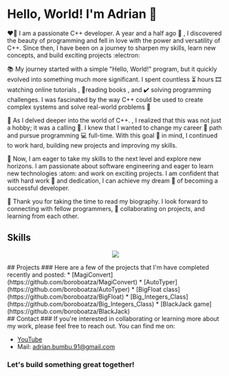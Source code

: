 # Hello, World! I'm Adrian 👋
:heart_on_fire: I am a passionate C++ developer. A year and a half ago :beginner: , I discovered the beauty of programming and fell in love with the power and versatility of C++. Since then, I have been on a journey to sharpen my skills, learn new concepts, and build exciting projects	:electron:

:books: My journey started with a simple "Hello, World!" program, but it quickly evolved into something much more significant.
I spent countless :hourglass_flowing_sand: hours :film_strip: watching online tutorials , :open_book:reading books , and :heavy_check_mark: solving programming challenges.
I was fascinated by the way C++ could be used to create complex systems and solve real-world problems :abacus:

:microscope: As I delved deeper into the world of C++. , I realized that this was not just a hobby; it was a calling 	:magnet:. I knew that I wanted to change my career 	:briefcase: path and   pursue programming :computer: full-time. 
With this goal :dart: in mind, I continued to work hard, building new projects and improving my skills.

:medal_sports: Now, I am eager to take my skills to the next level and explore new horizons. I am passionate about software engineering and eager to learn new technologies :atom: and work on exciting projects. I am confident that with  hard work :muscle: and dedication, I can achieve my dream :star_struck: of becoming a successful developer.

:pray: Thank you for taking the time to read my biography. I look forward to connecting with fellow programmers, :handshake: collaborating on projects, and learning from each other.
## Skills
<p align="center">
  <a href="https://skillicons.dev">
    <img src="https://skillicons.dev/icons?i=c,cpp,cs,dotnet,visualstudio,vscode,github,ps" />
  </a>
</p>
## Projects
### Here are a few of the projects that I'm have completed recently and posted:
* [MagiConvert](https://github.com/boroboatza/MagiConvert)
* [AutoTyper](https://github.com/boroboatza/AutoTyper)
* [BigFloat class](https://github.com/boroboatza/BigFloat)
* [Big_Integers_Class](https://github.com/boroboatza/Big_Integers_Class)
* [BlackJack game](https://github.com/boroboatza/BlackJack)<br>
## Contact
### If you're interested in collaborating or learning more about my work, please feel free to reach out. You can find me on:

* [YouTube](https://www.youtube.com/@datahub4326)
* Mail: adrian.bumbu.91@gmail.com <br>
### Let's build something great together!
